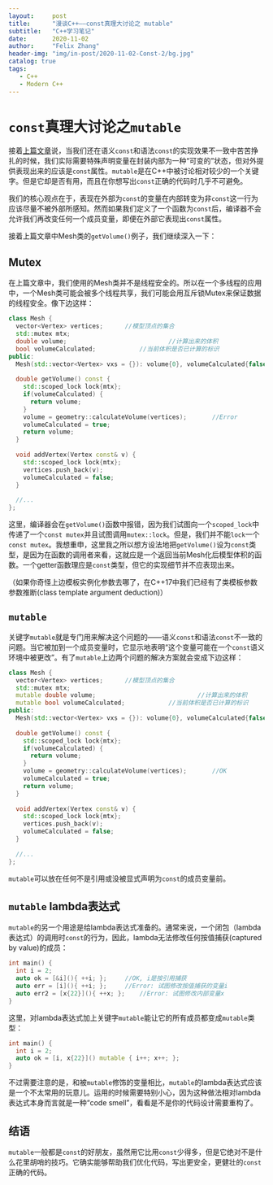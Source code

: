 ```yaml
---
layout:     post
title:      "漫谈C++——const真理大讨论之 mutable"
subtitle:   "C++学习笔记"
date:       2020-11-02
author:     "Felix Zhang"
header-img: "img/in-post/2020-11-02-Const-2/bg.jpg"
catalog: true
tags:
   - C++
   - Modern C++
---
```

# `const`真理大讨论之`mutable`

接着[上篇文章]()说，当我们还在语义`const`和语法`const`的实现效果不一致中苦苦挣扎的时候，我们实际需要特殊声明变量在封装内部为一种“可变的”状态，但对外提供表现出来的应该是`const`属性。`mutable`是在C++中被讨论相对较少的一个关键字。但是它却是否有用，而且在你想写出`const`正确的代码时几乎不可避免。

我们的核心观点在于，表现在外部为`const`的变量在内部转变为非`const`这一行为应该尽量不被外部所感知。然而如果我们定义了一个函数为`const`后，编译器不会允许我们再改变任何一个成员变量，即便在外部它表现出`const`属性。

接着上篇文章中Mesh类的`getVolume()`例子，我们继续深入一下：

## Mutex

在上篇文章中，我们使用的Mesh类并不是线程安全的。所以在一个多线程的应用中，一个Mesh类可能会被多个线程共享，我们可能会用互斥锁Mutex来保证数据的线程安全。像下边这样：

~~~C++
class Mesh {
  vector<Vertex> vertices;		//模型顶点的集合
  std::mutex mtx;
  double volume;							//计算出来的体积
  bool volumeCalculated;			//当前体积是否已计算的标识
public:
  Mesh(std::vector<Vertex> vxs = {}): volume{0}, volumeCalculated{false}, vertices(std::move(vxs)) {}
  
  double getVolume() const {
    std::scoped_lock lock{mtx};											//Error
    if(volumeCalculated) {
      return volume;
    }
    volume = geometry::calculateVolume(vertices);		//Error
    volumeCalculated = true;												//Error
    return volume;
  }
  
  void addVertex(Vertex const& v) {
    std::scoped_lock lock{mtx};
    vertices.push_back(v);
    volumeCalculated = false;
  }
  
  //...
};
~~~

这里，编译器会在`getVolume()`函数中报错，因为我们试图向一个`scoped_lock`中传递了一个`const mutex`并且试图调用`mutex::lock`。但是，我们并不能`lock`一个`const mutex`。我想重申，这里我之所以想方设法地把`getVolume()`设为`const`类型，是因为在函数的调用者来看，这就应是一个返回当前Mesh化后模型体积的函数。一个getter函数理应是`const`类型，但它的实现细节并不应表现出来。

（如果你奇怪上边模板实例化参数去哪了，在C++17中我们已经有了类模板参数参数推断(class template argument deduction)）

## `mutable`

关键字`mutable`就是专门用来解决这个问题的——语义`const`和语法`const`不一致的问题。当它被加到一个成员变量时，它显示地表明“这个变量可能在一个`const`语义环境中被更改”。有了`mutable`上边两个问题的解决方案就会变成下边这样：

~~~C++
class Mesh {
  vector<Vertex> vertices;		//模型顶点的集合
  std::mutex mtx;
  mutable double volume;							//计算出来的体积
  mutable bool volumeCalculated;			//当前体积是否已计算的标识
public:
  Mesh(std::vector<Vertex> vxs = {}): volume{0}, volumeCalculated{false}, vertices(std::move(vxs)) {}
  
  double getVolume() const {
    std::scoped_lock lock{mtx};											//OK
    if(volumeCalculated) {
      return volume;
    }
    volume = geometry::calculateVolume(vertices);		//OK
    volumeCalculated = true;												//OK
    return volume;
  }
  
  void addVertex(Vertex const& v) {
    std::scoped_lock lock{mtx};
    vertices.push_back(v);
    volumeCalculated = false;
  }
  
  //...
};
~~~

`mutable`可以放在任何不是引用或没被显式声明为`const`的成员变量前。

## `mutable` lambda表达式

`mutable`的另一个用途是给lambda表达式准备的。通常来说，一个闭包（lambda表达式）的调用时`const`的行为，因此，lambda无法修改任何按值捕获(captured by value)的成员：

~~~C++
int main() {
  int i = 2;
  auto ok = [&i](){ ++i; };		//OK, i是按引用捕获
  auto err = [i](){ ++i; };		//Error: 试图修改按值捕获的变量i
  auto err2 = [x{22}](){ ++x; };	//Error: 试图修改内部变量x
}
~~~

这里，对lambda表达式加上关键字`mutable`能让它的所有成员都变成`mutable`类型：

~~~C++
int main() {
  int i = 2;
  auto ok = [i, x{22}]() mutable { i++; x++; };
}
~~~

不过需要注意的是，和被`mutable`修饰的变量相比，`mutable`的lambda表达式应该是一个不太常用的玩意儿。运用的时候需要特别小心，因为这种做法相对lambda表达式本身而言就是一种“code smell”，看看是不是你的代码设计需要重构了。

## 结语

`mutable`一般都是`const`的好朋友，虽然用它比用`const`少得多，但是它绝对不是什么花里胡哨的技巧。它确实能够帮助我们优化代码，写出更安全，更健壮的`const`正确的代码。